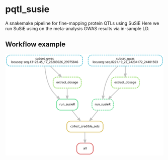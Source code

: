 # pqtl_susie
A snakemake pipeline for fine-mapping protein QTLs using SuSiE
Here we run SuSiE using on the meta-analysis GWAS results via in-sample LD.

## Workflow example

<img src="dag.svg" alt="example workflow">
